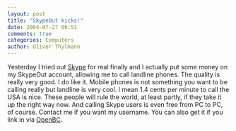 ```yaml
---
layout: post
title: "SkypeOut kicks!"
date: 2004-07-27 06:51
comments: true
categories: Computers
author: Oliver Thylmann
---
```



Yesterday I tried out [Skype](http://www.skype.com/) for real finally and I actually put some money on my SkypeOut account, allowing me to call landline phones. The quality is really very good. I do like it. Mobile phones is not something you want to be calling really but landline is very cool. I mean 1.4 cents per minute to call the USA is nice. These people will rule the world, at least partly, if they take it up the right way now. And calling Skype users is even free from PC to PC, of course. Contact me if you want my username. You can also get it if you link in via [OpenBC](http://www.openbc.com/).



